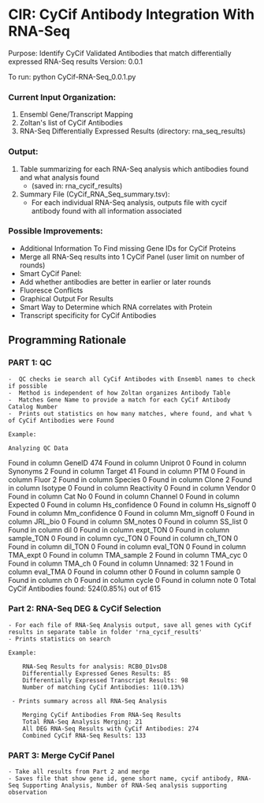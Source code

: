 # CIR: CyCif Antibody Integration With RNA-Seq
Purpose: Identify CyCif Validated Antibodies that match differentially expressed RNA-Seq results
Version: 0.0.1

To run:  python CyCif-RNA-Seq_0.0.1.py

### Current Input Organization:
 1) Ensembl Gene/Transcript Mapping
 2) Zoltan's list of CyCif Antibodies
 3) RNA-Seq Differentially Expressed Results (directory: rna_seq_results)
 
### Output: 
 1) Table summarizing for each RNA-Seq analysis which antibodies found and what analysis found 
      - (saved in: rna_cycif_results)
 2) Summary File (CyCif_RNA_Seq_summary.tsv):
      - For each individual RNA-Seq analysis, outputs file with cycif antibody found with all information associated

### Possible Improvements:
- Additional Information To Find missing Gene IDs for CyCif Proteins 
- Merge all RNA-Seq results into 1 CyCif Panel (user limit on number of rounds)
- Smart CyCif Panel: 
- Add whether antibodies are better in earlier or later rounds
- Fluoresce Conflicts
- Graphical Output For Results
- Smart Way to Determine which RNA correlates with Protein
- Transcript specificity for CyCif Antibodies

## Programming Rationale
 ### PART 1: QC
    -  QC checks ie search all CyCif Antibodes with Ensembl names to check if possible 
    -  Method is independent of how Zoltan organizes Antibody Table
    -  Matches Gene Name to provide a match for each CyCif Antibody Catalog Number
    -  Prints out statistics on how many matches, where found, and what % of CyCif Antibodies were Found
    
    Example:
    
    Analyzing QC Data
Found in column GeneID 474
Found in column Uniprot 0
Found in column Synonyms 2
Found in column Target 41
Found in column PTM 0
Found in column Fluor 2
Found in column Species 0
Found in column Clone 2
Found in column Isotype 0
Found in column Reactivity 0
Found in column Vendor 0
Found in column Cat No 0
Found in column Channel 0
Found in column Expected 0
Found in column Hs_confidence 0
Found in column Hs_signoff 0
Found in column Mm_confidence 0
Found in column Mm_signoff 0
Found in column JRL_bio 0
Found in column SM_notes 0
Found in column SS_list 0
Found in column dil 0
Found in column expt_TON 0
Found in column sample_TON 0
Found in column cyc_TON 0
Found in column ch_TON 0
Found in column dil_TON 0
Found in column eval_TON 0
Found in column TMA_expt 0
Found in column TMA_sample 2
Found in column TMA_cyc 0
Found in column TMA_ch 0
Found in column Unnamed: 32 1
Found in column eval_TMA 0
Found in column other 0
Found in column sample 0
Found in column ch 0
Found in column cycle 0
Found in column note 0
Total CyCif Antibodies found: 524(0.85%) out of 615
    
 ### Part 2: RNA-Seq DEG & CyCif Selection
    - For each file of RNA-Seq Analysis output, save all genes with CyCif results in separate table in folder 'rna_cycif_results'
    - Prints statistics on search
    
    Example:
    
        RNA-Seq Results for analysis: RCB0_D1vsD8
        Differentially Expressed Genes Results: 85
        Differentially Expressed Transcript Results: 98
        Number of matching CyCif Antibodies: 11(0.13%)
        
     - Prints summary across all RNA-Seq Analysis
     
        Merging CyCif Antibodies From RNA-Seq Results
        Total RNA-Seq Analysis Merging: 21
        All DEG RNA-Seq Results with CyCif Antibodies: 274
        Combined CyCif RNA-Seq Results: 133
        
 ### PART 3: Merge CyCif Panel
    - Take all results from Part 2 and merge
    - Saves file that show gene id, gene short name, cycif antibody, RNA-Seq Supporting Analysis, Number of RNA-Seq analysis supporting observation
 

